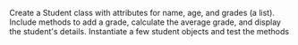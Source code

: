 Create a Student class with attributes for name, age, and grades (a list). Include methods to add a grade, 
calculate the average grade, and display the student's details. Instantiate a few student objects and test the methods
